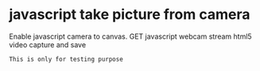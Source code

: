 # javascript take picture from camera

Enable javascript camera to canvas.
GET javascript webcam stream
html5 video capture and save

```
This is only for testing purpose
```
